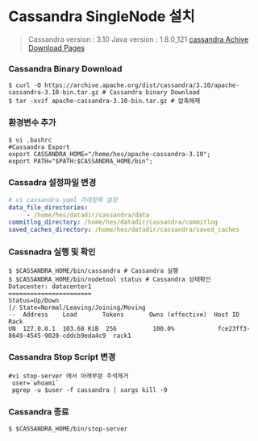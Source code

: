 # Cassandra SingleNode 설치

> Cassandra version : 3.10
> Java version : 1.8.0_121
[cassandra Achive Download Pages](https://archive.apache.org/dist/cassandra/)  

### Cassandra Binary Download
```shell
$ curl -O https://archive.apache.org/dist/cassandra/3.10/apache-cassandra-3.10-bin.tar.gz # Cassandra binary Download
$ tar -xvzf apache-cassandra-3.10-bin.tar.gz # 압축해제
```

###  환경변수 추가
```shell
$ vi .bashrc
#Cassandra Export
export CASSANDRA_HOME="/home/hes/apache-cassandra-3.10";
export PATH="$PATH:$CASSANDRA_HOME/bin";
```

### Cassadra 설정파일 변경
```yaml
# vi cassandra.yaml 아래항목 설정
data_file_directories:
     - /home/hes/datadir/cassandra/data
commitlog_directory: /home/hes/datadir/cassandra/commitlog
saved_caches_directory: /home/hes/datadir/cassandra/saved_caches
```

### Cassnadra 실행 및 확인
```shell
$ $CASSANDRA_HOME/bin/cassandra # Cassandra 실행
$ $CASSANDRA_HOME/bin/nodetool status # Cassandra 상태확인
Datacenter: datacenter1
=======================
Status=Up/Down
|/ State=Normal/Leaving/Joining/Moving
--  Address    Load       Tokens       Owns (effective)  Host ID                               Rack
UN  127.0.0.1  103.68 KiB  256          100.0%            fce23ff3-8649-4545-9020-cddcb9eda4c9  rack1
```

### Cassandra Stop Script 변경
```shell
#vi stop-server 에서 아래부분 주석제거
 user=`whoami`
 pgrep -u $user -f cassandra | xargs kill -9
```

### Cassandra 종료
```shell
$ $CASSANDRA_HOME/bin/stop-server
```
